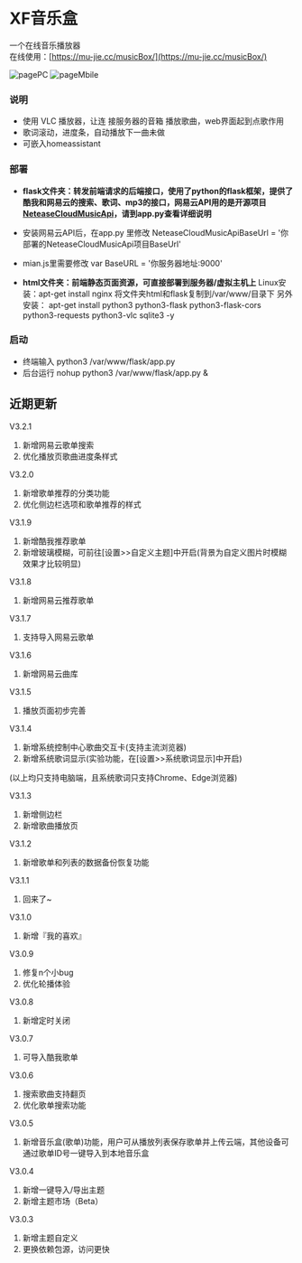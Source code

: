 # XF音乐盒


一个在线音乐播放器<br>在线使用：[https://mu-jie.cc/musicBox/](https://mu-jie.cc/musicBox/)

![pagePC](http://ali.mu-jie.cc/img/uipc.jpg)
![pageMbile](http://ali.mu-jie.cc/img/musicBoxUI.jpg)


### 说明
- 使用 VLC 播放器，让连 接服务器的音箱 播放歌曲，web界面起到点歌作用
- 歌词滚动，进度条，自动播放下一曲未做
- 可嵌入homeassistant

### 部署
- **flask文件夹：转发前端请求的后端接口，使用了python的flask框架，提供了酷我和网易云的搜索、歌词、mp3的接口，网易云API用的是开源项目[NeteaseCloudMusicApi](https://github.com/Binaryify/NeteaseCloudMusicApi)，请到app.py查看详细说明**
- 安装网易云API后，在app.py 里修改 NeteaseCloudMusicApiBaseUrl = '你部署的NeteaseCloudMusicApi项目BaseUrl'
- mian.js里需要修改 var BaseURL = '你服务器地址:9000'

- **html文件夹：前端静态页面资源，可直接部署到服务器/虚拟主机上**
Linux安装：apt-get install nginx
将文件夹html和flask复制到/var/www/目录下
另外安装：
apt-get install python3 python3-flask python3-flask-cors python3-requests python3-vlc sqlite3 -y

### 启动
- 终端输入 python3 /var/www/flask/app.py
- 后台运行 nohup python3 /var/www/flask/app.py &

## 近期更新
V3.2.1
1. 新增网易云歌单搜索
2. 优化播放页歌曲进度条样式

V3.2.0
1. 新增歌单推荐的分类功能
2. 优化侧边栏选项和歌单推荐的样式

V3.1.9
1. 新增酷我推荐歌单
2. 新增玻璃模糊，可前往[设置>>自定义主题]中开启(背景为自定义图片时模糊效果才比较明显)

V3.1.8
1. 新增网易云推荐歌单

V3.1.7
1. 支持导入网易云歌单

V3.1.6
1. 新增网易云曲库

V3.1.5
1. 播放页面初步完善

V3.1.4
1. 新增系统控制中心歌曲交互卡(支持主流浏览器)
2. 新增系统歌词显示(实验功能，在[设置>>系统歌词显示]中开启)

(以上均只支持电脑端，且系统歌词只支持Chrome、Edge浏览器)

V3.1.3
1. 新增侧边栏
2. 新增歌曲播放页

V3.1.2
1. 新增歌单和列表的数据备份恢复功能

V3.1.1
1. 回来了~

V3.1.0
1. 新增『我的喜欢』

V3.0.9
1. 修复n个小bug
2. 优化轮播体验

V3.0.8
1. 新增定时关闭

V3.0.7
1. 可导入酷我歌单

V3.0.6
1. 搜索歌曲支持翻页
2. 优化歌单搜索功能

V3.0.5
1. 新增音乐盒(歌单)功能，用户可从播放列表保存歌单并上传云端，其他设备可通过歌单ID号一键导入到本地音乐盒

V3.0.4
1. 新增一键导入/导出主题
2. 新增主题市场（Beta）

V3.0.3
1. 新增主题自定义
2. 更换依赖包源，访问更快


